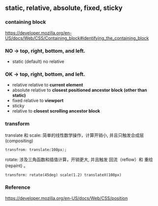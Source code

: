 ## static, relative, absolute, fixed, sticky

### containing block
https://developer.mozilla.org/en-US/docs/Web/CSS/Containing_block#identifying_the_containing_block

### NO -> **top**, **right**, **bottom**, and **left**.
- static (default)
no relative
### OK -> **top**, **right**, **bottom**, and **left**.
- relative
relative to **current element**
- absolute
relative to **closest positioned ancestor block (other than static)**
- fixed
relative to **viewport**
- sticky
- relative to **closest scrolling ancestor block**


### transform 

translate 和 scale: 简单的线性数学操作，计算开销小, 并且只触发合成层 (compositing)

```css
transfrom: translate(100px); 
```
rotate: 涉及三角函数和插值计算，开销更大, 并且触发 回流（reflow）和 重绘(repaint) 。

```
transform: rotate(45deg) scale(1.2) translateX(100px)
```

### Reference
https://developer.mozilla.org/en-US/docs/Web/CSS/position
